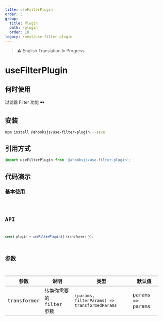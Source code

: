 ```yaml
---
title: useFilterPlugin
order: 3
group:
  title: Plugin
  path: /plugin
  order: 10
legacy: /next/use-filter-plugin
---
```


> ⚠️ English Translation In Progress

# useFilterPlugin

## 何时使用

过滤器 Filter 功能 🕶

## 安装

```sh
npm install @ahooksjs/use-filter-plugin --save
```

## 引用方式

```js
import useFilterPlugin from '@ahooksjs/use-filter-plugin';
```

## 代码演示

### 基本使用

<code src="./demo/default.tsx" />

## API

```js
const plugin = useFilterPlugin({ transformer });
```

## 参数

| 参数        | 说明                     | 类型                                          | 默认值           |
| ----------- | ------------------------ | --------------------------------------------- | ---------------- |
| transformer | 转换你需要的 filter 参数 | `(params, filterParams) => transformedParams` | params => params |
